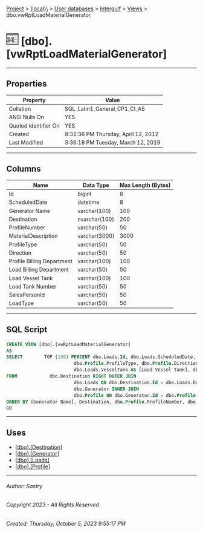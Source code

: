 #### 

[Project](../../../../index.md) > [(local)\\](../../../index.md) > [User databases](../../index.md) > [Intergulf](../index.md) > [Views](Views.md) > dbo.vwRptLoadMaterialGenerator

# ![Views](../../../../Images/View32.png) [dbo].[vwRptLoadMaterialGenerator]

---

## <a name="#properties"></a>Properties

| Property | Value |
|---|---|
| Collation | SQL_Latin1_General_CP1_CI_AS |
| ANSI Nulls On | YES |
| Quoted Identifier On | YES |
| Created | 8:31:36 PM Thursday, April 12, 2012 |
| Last Modified | 3:36:18 PM Tuesday, March 12, 2019 |


---

## <a name="#columns"></a>Columns

| Name | Data Type | Max Length (Bytes) |
|---|---|---|
| Id | bigint | 8 |
| ScheduledDate | datetime | 8 |
| Generator Name | varchar(100) | 100 |
| Destination | nvarchar(100) | 200 |
| ProfileNumber | varchar(50) | 50 |
| MaterialDescription | varchar(3000) | 3000 |
| ProfileType | varchar(50) | 50 |
| Direction | varchar(50) | 50 |
| Profile Billing Department | varchar(100) | 100 |
| Load Billing Department | varchar(50) | 50 |
| Load Vessel Tank | varchar(100) | 100 |
| Load Tank Number | varchar(50) | 50 |
| SalesPersonId | varchar(50) | 50 |
| LoadType | varchar(50) | 50 |


---

## <a name="#sqlscript"></a>SQL Script

```sql
CREATE VIEW [dbo].[vwRptLoadMaterialGenerator]
AS
SELECT        TOP (100) PERCENT dbo.Loads.Id, dbo.Loads.ScheduledDate, dbo.Generator.Name AS [Generator Name], dbo.Destination.Name AS Destination, dbo.Profile.ProfileNumber, dbo.Profile.MaterialDescription, 
                         dbo.Profile.ProfileType, dbo.Profile.Direction, dbo.Profile.BillingDepartment AS [Profile Billing Department], dbo.Loads.BillingDepartment AS [Load Billing Department], 
                         dbo.Loads.VesselTank AS [Load Vessel Tank], dbo.Loads.TankNumber AS [Load Tank Number], dbo.Loads.SalesPersonId, dbo.Loads.LoadType
FROM            dbo.Destination RIGHT OUTER JOIN
                         dbo.Loads ON dbo.Destination.Id = dbo.Loads.DestinationId LEFT OUTER JOIN
                         dbo.Generator INNER JOIN
                         dbo.Profile ON dbo.Generator.Id = dbo.Profile.GeneratorId ON dbo.Loads.ProfileId = dbo.Profile.Id
ORDER BY [Generator Name], Destination, dbo.Profile.ProfileNumber, dbo.Loads.ScheduledDate
GO

```


---

## <a name="#uses"></a>Uses

* [[dbo].[Destination]](../Tables/dbo_Destination.md)
* [[dbo].[Generator]](../Tables/dbo_Generator.md)
* [[dbo].[Loads]](../Tables/dbo_Loads.md)
* [[dbo].[Profile]](../Tables/dbo_Profile.md)


---

###### Author:  Sastry

###### Copyright 2023 - All Rights Reserved

###### Created: Thursday, October 5, 2023 9:55:17 PM

